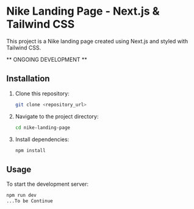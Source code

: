 # Nike Landing Page - Next.js & Tailwind CSS

This project is a Nike landing page created using Next.js and styled with Tailwind CSS.

** ONGOING DEVELOPMENT **

## Installation

1. Clone this repository:

    ```bash
    git clone <repository_url>
    ```

2. Navigate to the project directory:

    ```bash
    cd nike-landing-page
    ```

3. Install dependencies:

    ```bash
    npm install
    ```

## Usage

To start the development server:

```bash
npm run dev
...To be Continue
